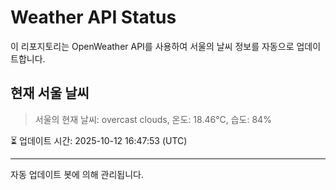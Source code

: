 
# Weather API Status

이 리포지토리는 OpenWeather API를 사용하여 서울의 날씨 정보를 자동으로 업데이트합니다.

## 현재 서울 날씨
> 서울의 현재 날씨: overcast clouds, 온도: 18.46°C, 습도: 84%

⏳ 업데이트 시간: 2025-10-12 16:47:53 (UTC)

---
자동 업데이트 봇에 의해 관리됩니다.
